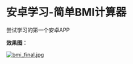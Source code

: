 # 安卓学习-简单BMI计算器

尝试学习的第一个安卓APP

**效果图：**

[![bmi_final.jpg](https://media.everdo.cn/tank/pic-bed/2020/04/05/bmi_final.jpg)](https://up.media.everdo.cn/image/JTw3)